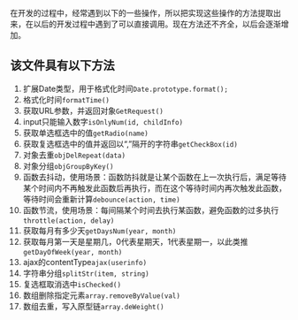 在开发的过程中，经常遇到以下的一些操作，所以把实现这些操作的方法提取出来，在以后的开发过程中遇到了可以直接调用。现在方法还不齐全，以后会逐渐增加。
## 该文件具有以下方法
1. 扩展Date类型，用于格式化时间`Date.prototype.format();`
2. 格式化时间`formatTime()`
3. 获取URL参数，并返回对象`GetRequest()`
4. input只能输入数字`isOnlyNum(id, childInfo)`
5. 获取单选框选中的值`getRadio(name)`
6. 获取复选框选中的值并返回以“,”隔开的字符串`getCheckBox(id)`
7. 对象去重`objDelRepeat(data)`
8. 对象分组`objGroupByKey()`
9. 函数去抖动，使用场景：函数防抖就是让某个函数在上一次执行后，满足等待某个时间内不再触发此函数后再执行，而在这个等待时间内再次触发此函数，等待时间会重新计算`debounce(action, time)`
10. 函数节流，使用场景：每间隔某个时间去执行某函数，避免函数的过多执行`throttle(action, delay)`
11. 获取每月有多少天`getDaysNum(year, month)`
12. 获取每月第一天是星期几，0代表星期天，1代表星期一，以此类推`getDayOfWeek(year, month)`
13. ajax的contentType`ajax(userinfo)`
14. 字符串分组`splitStr(item, string)`
15. 复选框取消选中`isChecked()`
16. 数组删除指定元素`array.removeByValue(val)`
17. 数组去重，写入原型链`array.deWeight()`